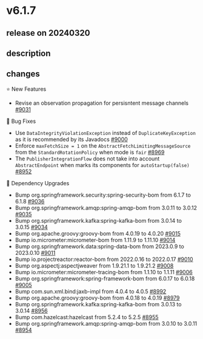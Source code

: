 # v6.1.7

## release on 20240320

## description

## changes

⭐ New Features

* Revise an observation propagation for persisntent message channels <a href="https://github.com/spring-projects/spring-integration/issues/9031" data-hovercard-type="issue" data-hovercard-url="/spring-projects/spring-integration/issues/9031/hovercard">#9031</a>

🐞 Bug Fixes

* Use <code>DataIntegrityViolationException</code> instead of <code>DuplicateKeyException</code> as it is recommended by its Javadocs <a href="https://github.com/spring-projects/spring-integration/issues/9000" data-hovercard-type="issue" data-hovercard-url="/spring-projects/spring-integration/issues/9000/hovercard">#9000</a>
* Enforce <code>maxFetchSize = 1</code> on the <code>AbstractFetchLimitingMessageSource</code> from the <code>StandardRotationPolicy</code> when mode is <code>fair</code> <a href="https://github.com/spring-projects/spring-integration/issues/8969" data-hovercard-type="issue" data-hovercard-url="/spring-projects/spring-integration/issues/8969/hovercard">#8969</a>
* The <code>PublisherIntegrationFlow</code> does not take into account <code>AbstractEndpoint</code> when marks its components for <code>autoStartup(false)</code> <a href="https://github.com/spring-projects/spring-integration/issues/8952" data-hovercard-type="issue" data-hovercard-url="/spring-projects/spring-integration/issues/8952/hovercard">#8952</a>

🔨 Dependency Upgrades

* Bump org.springframework.security:spring-security-bom from 6.1.7 to 6.1.8 <a href="https://github.com/spring-projects/spring-integration/pull/9036" data-hovercard-type="pull_request" data-hovercard-url="/spring-projects/spring-integration/pull/9036/hovercard">#9036</a>
* Bump org.springframework.amqp:spring-amqp-bom from 3.0.11 to 3.0.12 <a href="https://github.com/spring-projects/spring-integration/pull/9035" data-hovercard-type="pull_request" data-hovercard-url="/spring-projects/spring-integration/pull/9035/hovercard">#9035</a>
* Bump org.springframework.kafka:spring-kafka-bom from 3.0.14 to 3.0.15 <a href="https://github.com/spring-projects/spring-integration/pull/9034" data-hovercard-type="pull_request" data-hovercard-url="/spring-projects/spring-integration/pull/9034/hovercard">#9034</a>
* Bump org.apache.groovy:groovy-bom from 4.0.19 to 4.0.20 <a href="https://github.com/spring-projects/spring-integration/pull/9015" data-hovercard-type="pull_request" data-hovercard-url="/spring-projects/spring-integration/pull/9015/hovercard">#9015</a>
* Bump io.micrometer:micrometer-bom from 1.11.9 to 1.11.10 <a href="https://github.com/spring-projects/spring-integration/pull/9014" data-hovercard-type="pull_request" data-hovercard-url="/spring-projects/spring-integration/pull/9014/hovercard">#9014</a>
* Bump org.springframework.data:spring-data-bom from 2023.0.9 to 2023.0.10 <a href="https://github.com/spring-projects/spring-integration/pull/9011" data-hovercard-type="pull_request" data-hovercard-url="/spring-projects/spring-integration/pull/9011/hovercard">#9011</a>
* Bump io.projectreactor:reactor-bom from 2022.0.16 to 2022.0.17 <a href="https://github.com/spring-projects/spring-integration/pull/9010" data-hovercard-type="pull_request" data-hovercard-url="/spring-projects/spring-integration/pull/9010/hovercard">#9010</a>
* Bump org.aspectj:aspectjweaver from 1.9.21.1 to 1.9.21.2 <a href="https://github.com/spring-projects/spring-integration/pull/9008" data-hovercard-type="pull_request" data-hovercard-url="/spring-projects/spring-integration/pull/9008/hovercard">#9008</a>
* Bump io.micrometer:micrometer-tracing-bom from 1.1.10 to 1.1.11 <a href="https://github.com/spring-projects/spring-integration/pull/9006" data-hovercard-type="pull_request" data-hovercard-url="/spring-projects/spring-integration/pull/9006/hovercard">#9006</a>
* Bump org.springframework:spring-framework-bom from 6.0.17 to 6.0.18 <a href="https://github.com/spring-projects/spring-integration/pull/9005" data-hovercard-type="pull_request" data-hovercard-url="/spring-projects/spring-integration/pull/9005/hovercard">#9005</a>
* Bump com.sun.xml.bind:jaxb-impl from 4.0.4 to 4.0.5 <a href="https://github.com/spring-projects/spring-integration/pull/8992" data-hovercard-type="pull_request" data-hovercard-url="/spring-projects/spring-integration/pull/8992/hovercard">#8992</a>
* Bump org.apache.groovy:groovy-bom from 4.0.18 to 4.0.19 <a href="https://github.com/spring-projects/spring-integration/pull/8979" data-hovercard-type="pull_request" data-hovercard-url="/spring-projects/spring-integration/pull/8979/hovercard">#8979</a>
* Bump org.springframework.kafka:spring-kafka-bom from 3.0.13 to 3.0.14 <a href="https://github.com/spring-projects/spring-integration/pull/8956" data-hovercard-type="pull_request" data-hovercard-url="/spring-projects/spring-integration/pull/8956/hovercard">#8956</a>
* Bump com.hazelcast:hazelcast from 5.2.4 to 5.2.5 <a href="https://github.com/spring-projects/spring-integration/pull/8955" data-hovercard-type="pull_request" data-hovercard-url="/spring-projects/spring-integration/pull/8955/hovercard">#8955</a>
* Bump org.springframework.amqp:spring-amqp-bom from 3.0.10 to 3.0.11 <a href="https://github.com/spring-projects/spring-integration/pull/8954" data-hovercard-type="pull_request" data-hovercard-url="/spring-projects/spring-integration/pull/8954/hovercard">#8954</a>

